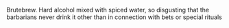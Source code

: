 Brutebrew. Hard alcohol mixed with spiced water, so disgusting that the barbarians never drink it other than in connection with bets or special rituals